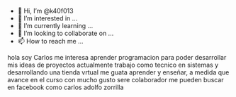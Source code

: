 - 👋 Hi, I’m @k40f013
- 👀 I’m interested in ...
- 🌱 I’m currently learning ...
- 💞️ I’m looking to collaborate on ...
- 📫 How to reach me ...

<!---
k40f013/k40f013 is a ✨ special ✨ repository because its `README.md` (this file) appears on your GitHub profile.
You can click the Preview link to take a look at your changes.
--->
hola soy Carlos 
me interesa aprender programacion para  poder desarrollar mis ideas de proyectos
actualmente trabajo como tecnico en sistemas y desarrollando una tienda vrtual
me guata aprender y enseñar, a medida que avance en el curso con mucho gusto sere colaborador
me pueden buscar en facebook como carlos adolfo zorrilla
